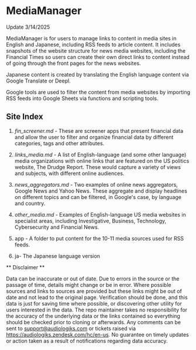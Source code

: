 # MediaManager

Update 3/14/2025

MediaManager is for users to manage links to content in media sites in English and Japanese, including RSS feeds to article content. It includes snapshots of the website structure for news media websites, including the Financial Times so users can create their own direct links to content instead of going through the front pages for the news websites. 

Japanese content is created by translating the English language content via Google Translate or Deepl.

Google tools are used to filter the content from media websites by importing RSS feeds into Google Sheets via functions and scripting tools.


Site Index
--
1. *fin_screener.md* - These are screener apps that present financial data and allow the user to filter and organize financial data by different categories, tags and other attributes.
	
2. *links_media.md* - A list of English-language (and some other language) media organizations with online links that are featured on the US politics website, The Drudge Report. These would capture a variety of views and subjects, with different online audiences.

3. *news_aggregators.md* - Two examples of online news aggregators, Google News and Yahoo News. These aggregate and display headlines on different topics and can be filtered, in Google's case, by language and country.

4. *other_media.md* - Examples of English-language US media websites in specialist areas, including Investigative, Business, Technology, Cybersecurity and Financial News.

5. app - A folder to put content for the 10-11 media sources used for RSS feeds.

6. ja- The Japanese language version

** Disclaimer **

Data can be inaccurate or out of date. Due to errors in the source or the passage of time, details might change or be in error. Where possible sources and links to sources are provided but these links might be out of date and not lead to the original page. Verification should be done, and this data is just for saving time where possible, or discovering other utility for users interested in the data. The repo maintainer takes no responsibility for the accuracy of the underlying data or the links contained so everything should be checked prior to cloning or afterwards. Any comments can be sent to support@audiologiks.com or tickets raised via https://audiologiks.zendesk.com/hc/en-us. No guarantee on timely updates or action taken as a result of notifications regarding data accuracy.
